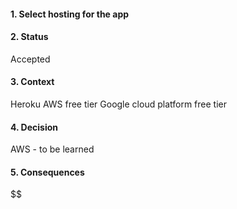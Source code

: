 #### 1. Select hosting for the app

#### 2. Status 
Accepted

#### 3. Context 
Heroku
AWS free tier
Google cloud platform free tier

#### 4. Decision 
AWS - to be learned

#### 5. Consequences 
$$